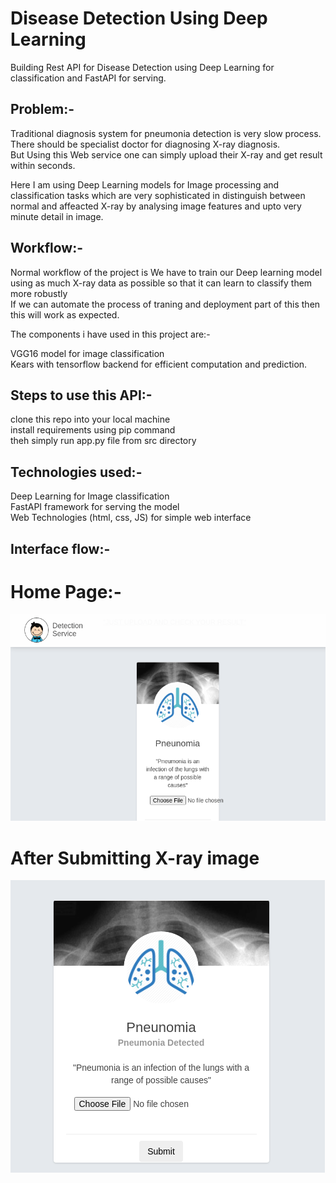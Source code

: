 Disease Detection Using Deep Learning
 ==============================

Building Rest API for Disease Detection using Deep Learning for classification and FastAPI for serving.

## Problem:-

Traditional diagnosis system for pneumonia detection is very slow process. There should be specialist doctor for diagnosing X-ray diagnosis.  
But Using this Web service one can simply upload their X-ray and get result within seconds.

Here I am using Deep Learning models for Image processing and classification tasks which are very sophisticated in distinguish between normal and affeacted X-ray by analysing image features and upto very minute detail in image.

## Workflow:-

Normal workflow of the project is We have to train our Deep learning model using as much X-ray data as possible so that it can learn to classify them more robustly  
If we can automate the process of traning and deployment part of this then this will work as expected.   

The components i have used in this project are:-  

VGG16 model for image classification  
Kears with tensorflow backend for efficient computation and prediction.   

## Steps to use this API:-

clone this repo into your local machine  
install requirements using pip command  
theh simply run app.py file from src directory  

## Technologies used:-
Deep Learning for Image classification  
FastAPI framework for serving the model  
Web Technologies (html, css, JS) for simple web interface  

## Interface flow:-
# Home Page:-
![demo](Demo.png)

# After Submitting X-ray image
![after](after_prediction.png)


